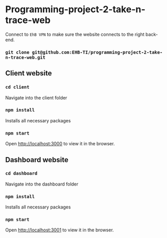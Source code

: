 # Programming-project-2-take-n-trace-web

Connect to `EhB VPN` to make sure the website connects to the right back-end.


### `git clone git@github.com:EHB-TI/programming-project-2-take-n-trace-web.git`

## Client website
### `cd client`
Navigate into the client folder

### `npm install`
Installs all necessary packages

### `npm start`
Open [http://localhost:3000](http://localhost:3000) to view it in the browser.


## Dashboard website
### `cd dashboard`
Navigate into the dashboard folder

### `npm install`
Installs all necessary packages

### `npm start`
Open [http://localhost:3001](http://localhost:3001) to view it in the browser.
